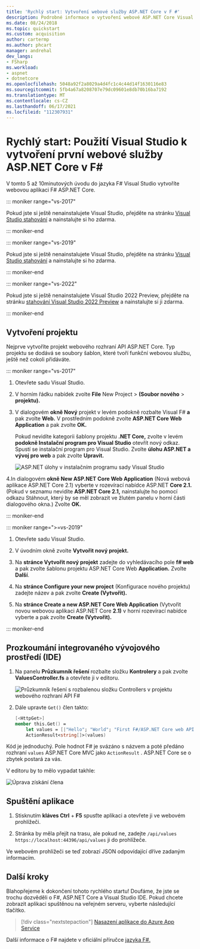 ```yaml
---
title: 'Rychlý start: Vytvoření webové služby ASP.NET Core v F #'
description: Podrobné informace o vytvoření webové ASP.NET Core Visual Studio v jazyce F#
ms.date: 08/24/2018
ms.topic: quickstart
ms.custom: acquisition
author: cartermp
ms.author: phcart
manager: andrehal
dev_langs:
- FSharp
ms.workload:
- aspnet
- dotnetcore
ms.openlocfilehash: 5048a92f2a8029a4d4fc1c4c44d14f1630116e83
ms.sourcegitcommit: 5fb4a67a8208707e79dc09601e8db70b16ba7192
ms.translationtype: MT
ms.contentlocale: cs-CZ
ms.lasthandoff: 06/17/2021
ms.locfileid: "112307931"
---
```

# <a name="quickstart-use-visual-studio-to-create-your-first-aspnet-core-web-service-in-f"></a>Rychlý start: Použití Visual Studio k vytvoření první webové služby ASP.NET Core v F\#

V tomto 5 až 10minutových úvodu do jazyka F# Visual Studio vytvoříte webovou aplikaci F# ASP.NET Core.

::: moniker range="vs-2017"

Pokud jste si ještě nenainstalujete Visual Studio, přejděte na stránku [Visual Studio stahování](https://visualstudio.microsoft.com/vs/older-downloads/?utm_medium=microsoft&utm_source=docs.microsoft.com&utm_campaign=vs+2017+download) a nainstalujte si ho zdarma.

::: moniker-end

::: moniker range="vs-2019"

Pokud jste si ještě nenainstalujete Visual Studio, přejděte na stránku [Visual Studio stahování](https://visualstudio.microsoft.com/downloads) a nainstalujte si ho zdarma.

::: moniker-end

::: moniker range="vs-2022"

Pokud jste si ještě nenainstalujete Visual Studio 2022 Preview, přejděte na stránku [stahování Visual Studio 2022 Preview](https://visualstudio.microsoft.com/vs/preview/vs2022) a nainstalujte si ji zdarma.

::: moniker-end

## <a name="create-a-project"></a>Vytvoření projektu

Nejprve vytvoříte projekt webového rozhraní API ASP.NET Core. Typ projektu se dodává se soubory šablon, které tvoří funkční webovou službu, ještě než cokoli přidáváte.

::: moniker range="vs-2017"

1. Otevřete sadu Visual Studio.

2. V horním řádku nabídek zvolte **File** New Project > **(Soubor nového** > **projektu).**

3. V dialogovém **okně Nový** projekt v levém podokně rozbalte Visual F# **a** pak zvolte **Web.** V prostředním podokně zvolte **ASP.NET Core Web Application** a pak zvolte **OK.**

     Pokud nevidíte kategorii šablony projektu **.NET Core,** zvolte v levém **podokně Instalační program pro Visual Studio** otevřít nový odkaz. Spustí se instalační program pro Visual Studio. Zvolte **úlohu ASP.NET a vývoj pro web** a pak zvolte **Upravit.**

     ![ASP.NET úlohy v instalačním programu sady Visual Studio](../ide/media/quickstart-aspnet-workload.png)

4.In dialogovém **okně New ASP.NET Core Web Application** (Nová webová aplikace ASP.NET Core 2.1) vyberte v rozevírací nabídce ASP.NET **Core 2.1.** (Pokud v seznamu nevidíte **ASP.NET Core 2.1,** nainstalujte ho  pomocí odkazu Stáhnout, který by se měl zobrazit ve žlutém panelu v horní části dialogového okna.) Zvolte **OK.**

::: moniker-end

::: moniker range=">=vs-2019"

1. Otevřete sadu Visual Studio.

2. V úvodním okně zvolte **Vytvořit nový projekt.**

3. Na **stránce Vytvořit nový projekt** zadejte do vyhledávacího pole **f# web** a pak zvolte šablonu projektu ASP.NET Core Web **Application.** Zvolte **Další**.

4. Na **stránce Configure your new project** (Konfigurace nového projektu) zadejte název a pak zvolte **Create (Vytvořit).**

5. Na **stránce Create a new ASP.NET Core Web Application** (Vytvořit novou webovou aplikaci ASP.NET Core **2.1)** v horní rozevírací nabídce vyberte a pak zvolte **Create (Vytvořit).**

::: moniker-end

## <a name="explore-the-ide"></a>Prozkoumání integrovaného vývojového prostředí (IDE)

1. Na panelu **Průzkumník řešení** rozbalte složku **Kontrolery** a pak zvolte **ValuesController.fs** a otevřete ji v editoru.

   ![Průzkumník řešení s rozbalenou složku Controllers v projektu webového rozhraní API F#](../ide/media/hello-world-fs-sln-explorer.png)

2. Dále upravte `Get()` člen takto:

   ```fsharp
   [<HttpGet>]
   member this.Get() =
       let values = [|"Hello"; "World"; "First F#/ASP.NET Core web API!"|]
       ActionResult<string[]>(values)
   ```

Kód je jednoduchý. Pole hodnot F# je svázáno s názvem a poté předáno rozhraní `values` ASP.NET Core MVC jako `ActionResult` . ASP.NET Core se o zbytek postará za vás.

V editoru by to mělo vypadat takhle:

![Úprava získání člena](../ide/media/hello-world-fs-get-member.png)

## <a name="run-the-application"></a>Spuštění aplikace

1. Stisknutím **kláves Ctrl** + **F5** spusťte aplikaci a otevřete ji ve webovém prohlížeči.

2. Stránka by měla přejít na trasu, ale pokud ne, zadejte `/api/values` `https://localhost:44396/api/values` ji do prohlížeče.

Ve webovém prohlížeči se teď zobrazí JSON odpovídající dříve zadaným informacím.

## <a name="next-steps"></a>Další kroky

Blahopřejeme k dokončení tohoto rychlého startu! Doufáme, že jste se trochu dozvěděli o F#, ASP.NET Core a Visual Studio IDE. Pokud chcete zobrazit aplikaci spuštěnou na veřejném serveru, vyberte následující tlačítko.

> [!div class="nextstepaction"]
> [Nasazení aplikace do Azure App Service](../deployment/quickstart-deploy-to-azure.md)

Další informace o F# najdete v oficiální příručce [jazyka F#.](/dotnet/fsharp/index)
